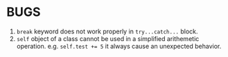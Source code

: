 # BUGS

1. `break` keyword does not work properly in `try...catch...` block.
2. `self` object of a class cannot be used in a simplified arithemetic operation. e.g. `self.test += 5`
    it always cause an unexpected behavior.